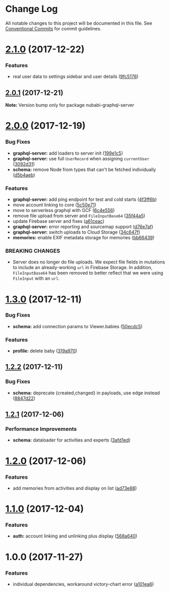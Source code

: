 # Change Log

All notable changes to this project will be documented in this file.
See [Conventional Commits](https://conventionalcommits.org) for commit guidelines.

<a name="2.1.0"></a>
# [2.1.0](https://gitlab.com/nubabi/mobile/compare/nubabi-graphql-server@2.0.1...nubabi-graphql-server@2.1.0) (2017-12-22)


### Features

* real user data  to settings sidebar and user details ([9fc5176](https://gitlab.com/nubabi/mobile/commit/9fc5176))




<a name="2.0.1"></a>
## [2.0.1](https://gitlab.com/nubabi/mobile/compare/nubabi-graphql-server@2.0.0...nubabi-graphql-server@2.0.1) (2017-12-21)




**Note:** Version bump only for package nubabi-graphql-server

<a name="2.0.0"></a>
# [2.0.0](https://gitlab.com/nubabi/mobile/compare/nubabi-graphql-server@1.3.0...nubabi-graphql-server@2.0.0) (2017-12-19)


### Bug Fixes

* **graphql-server:** add loaders to server init ([199e1c5](https://gitlab.com/nubabi/mobile/commit/199e1c5))
* **graphql-server:** use full `UserRecord` when assigning `currentUser` ([3092d31](https://gitlab.com/nubabi/mobile/commit/3092d31))
* **schema:** remove Node from types that can't be fetched individually ([d5b4aeb](https://gitlab.com/nubabi/mobile/commit/d5b4aeb))


### Features

* **graphql-server:** add ping endpoint for test and cold starts ([4f3ff6b](https://gitlab.com/nubabi/mobile/commit/4f3ff6b))
* move account linking to core ([5c50e71](https://gitlab.com/nubabi/mobile/commit/5c50e71))
* move to serverless graphql with GCF ([6c4e556](https://gitlab.com/nubabi/mobile/commit/6c4e556))
* remove file upload from server and `FileInputBase64` ([35f44a5](https://gitlab.com/nubabi/mobile/commit/35f44a5))
* update Firebase server and fixes ([a61ceac](https://gitlab.com/nubabi/mobile/commit/a61ceac))
* **graphql-server:** error reporting and sourcemap support ([d76e7af](https://gitlab.com/nubabi/mobile/commit/d76e7af))
* **graphql-server:** switch uploads to Cloud Storage ([34c647f](https://gitlab.com/nubabi/mobile/commit/34c647f))
* **memories:** enable EXIF metadata storage for memories ([bb66439](https://gitlab.com/nubabi/mobile/commit/bb66439))


### BREAKING CHANGES

* Server does no longer do file uploads. We expect file fields
in mutations to include an already-working `url` in Firebase Storage. In
addition, `FileInputBase64` has been removed to better reflect that we were
using `FileInput` with an `url`.




<a name="1.3.0"></a>
# [1.3.0](https://gitlab.com/nubabi/mobile/compare/nubabi-graphql-server@1.2.2...nubabi-graphql-server@1.3.0) (2017-12-11)


### Bug Fixes

* **schema:** add connection params to Viewer.babies ([50ecdc5](https://gitlab.com/nubabi/mobile/commit/50ecdc5))


### Features

* **profile:** delete baby ([319a970](https://gitlab.com/nubabi/mobile/commit/319a970))




<a name="1.2.2"></a>
## [1.2.2](https://gitlab.com/nubabi/mobile/compare/nubabi-graphql-server@1.2.1...nubabi-graphql-server@1.2.2) (2017-12-11)


### Bug Fixes

* **schema:** deprecate {created,changed} in payloads, use edge instead ([8847d22](https://gitlab.com/nubabi/mobile/commit/8847d22))




<a name="1.2.1"></a>
## [1.2.1](https://gitlab.com/nubabi/mobile/compare/nubabi-graphql-server@1.2.0...nubabi-graphql-server@1.2.1) (2017-12-06)


### Performance Improvements

* **schema:** dataloader for activities and experts ([3afd1ed](https://gitlab.com/nubabi/mobile/commit/3afd1ed))




<a name="1.2.0"></a>
# [1.2.0](https://gitlab.com/nubabi/mobile/compare/nubabi-graphql-server@1.1.0...nubabi-graphql-server@1.2.0) (2017-12-06)


### Features

* add memories from activities and display on list ([ad73e88](https://gitlab.com/nubabi/mobile/commit/ad73e88))




<a name="1.1.0"></a>
# [1.1.0](https://gitlab.com/nubabi/mobile/compare/nubabi-graphql-server@1.0.0...nubabi-graphql-server@1.1.0) (2017-12-04)


### Features

* **auth:** account linking and unlinking plus display ([568a640](https://gitlab.com/nubabi/mobile/commit/568a640))




<a name="1.0.0"></a>
# 1.0.0 (2017-11-27)


### Features

* individual dependencies, workaround victory-chart error ([a101ea6](https://gitlab.com/nubabi/mobile/commit/a101ea6))
